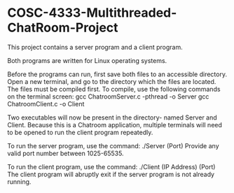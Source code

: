 # COSC-4333-Multithreaded-ChatRoom-Project

This project contains a server program and a client program.

Both programs are written for Linux operating systems.

Before the programs can run, first save both files to an accessible directory.
Open a new terminal, and go to the directory which the files are located.
The files must be compiled first.
To compile, use the following commands on the terminal screen:
    gcc ChatroomServer.c -pthread -o Server
    gcc ChatroomClient.c -o Client

Two executables will now be present in the directory- named Server and Client.
Because this is a Chatroom application, multiple terminals will need to be opened
to run the client program repeatedly.

To run the server program, use the command:
    ./Server (Port)
Provide any valid port number between 1025-65535.

To run the client program, use the command:
    ./Client (IP Address) (Port)
The client program will abruptly exit if the server program is not already running.
